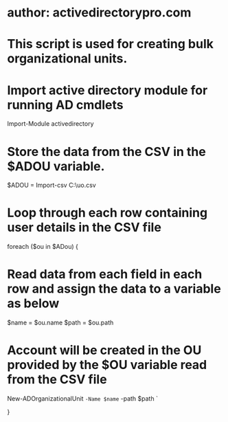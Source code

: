 # author: activedirectorypro.com
# This script is used for creating bulk organizational units.

# Import active directory module for running AD cmdlets
Import-Module activedirectory

# Store the data from the CSV in the $ADOU variable. 
$ADOU = Import-csv C:\uo.csv

# Loop through each row containing user details in the CSV file
foreach ($ou in $ADou)
{
# Read data from each field in each row and assign the data to a variable as below

$name = $ou.name
$path = $ou.path

# Account will be created in the OU provided by the $OU variable read from the CSV file
New-ADOrganizationalUnit `
-Name $name `
-path $path `

}